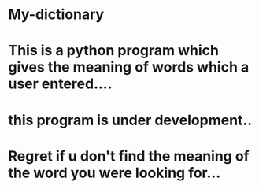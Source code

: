 # My-dictionary
# This is a python program which gives the meaning of words which a user entered....
# this program is under development..
# Regret if u don't find the meaning of the word you were looking for...
